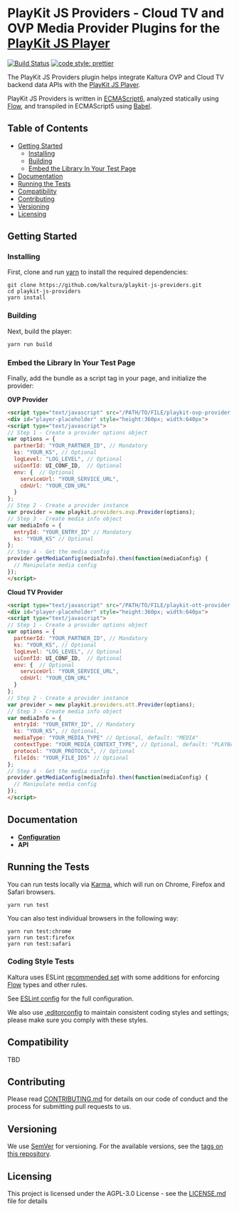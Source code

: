 # PlayKit JS Providers - Cloud TV and OVP Media Provider Plugins for the [PlayKit JS Player]

[![Build Status](https://travis-ci.com/kaltura/playkit-js-providers.svg?token=s2ZQw18ukx9Q6ePzDX3F&branch=master)](https://travis-ci.com/kaltura/playkit-js-providers)
[![code style: prettier](https://img.shields.io/badge/code_style-prettier-ff69b4.svg?style=flat-square)](https://github.com/prettier/prettier)

The PlayKit JS Providers plugin helps integrate Kaltura OVP and Cloud TV backend data APIs with the [PlayKit JS Player].

PlayKit JS Providers is written in [ECMAScript6], analyzed statically using [Flow], and transpiled in ECMAScript5 using [Babel].

[flow]: https://flow.org/
[ecmascript6]: https://github.com/ericdouglas/ES6-Learning#articles--tutorials
[babel]: https://babeljs.io
[playkit js player]: https://github.com/kaltura/playkit-js

## Table of Contents

* [Getting Started](#getting-started)
  * [Installing](#installing)
  * [Building](#building)
  * [Embed the Library In Your Test Page](#embed-the-library-in-your-test-page)
* [Documentation](#documentation)
* [Running the Tests](#running-the-tests)
* [Compatibility](#compatibility)
* [Contributing](#contributing)
* [Versioning](#versioning)
* [Licensing](#licensing)

## Getting Started

### Installing

First, clone and run [yarn] to install the required dependencies:

[yarn]: https://yarnpkg.com/lang/en/

```
git clone https://github.com/kaltura/playkit-js-providers.git
cd playkit-js-providers
yarn install
```

### Building

Next, build the player:

```javascript
yarn run build
```

### Embed the Library In Your Test Page

Finally, add the bundle as a script tag in your page, and initialize the provider:

**OVP Provider**

```html
<script type="text/javascript" src="/PATH/TO/FILE/playkit-ovp-provider.js"></script>
<div id="player-placeholder" style="height:360px; width:640px">
<script type="text/javascript">
// Step 1 - Create a provider options object
var options = {
  partnerId: "YOUR_PARTNER_ID", // Mandatory
  ks: "YOUR_KS", // Optional
  logLevel: "LOG_LEVEL", // Optional
  uiConfId: UI_CONF_ID,  // Optional
  env: {  // Optional
    serviceUrl: "YOUR_SERVICE_URL",
    cdnUrl: "YOUR_CDN_URL"
  }
};
// Step 2 - Create a provider instance
var provider = new playkit.providers.ovp.Provider(options);
// Step 3 - Create media info object
var mediaInfo = {
  entryId: "YOUR_ENTRY_ID" // Mandatory
  ks: "YOUR_KS" // Optional
};
// Step 4 - Get the media config
provider.getMediaConfig(mediaInfo).then(function(mediaConfig) {
  // Manipulate media config
});
</script>
```

**Cloud TV Provider**

```html
<script type="text/javascript" src="/PATH/TO/FILE/playkit-ott-provider.js"></script>
<div id="player-placeholder" style="height:360px; width:640px">
<script type="text/javascript">
// Step 1 - Create a provider options object
var options = {
  partnerId: "YOUR_PARTNER_ID", // Mandatory
  ks: "YOUR_KS", // Optional
  logLevel: "LOG_LEVEL", // Optional
  uiConfId: UI_CONF_ID,  // Optional
  env: {  // Optional
    serviceUrl: "YOUR_SERVICE_URL",
    cdnUrl: "YOUR_CDN_URL"
  }
};
// Step 2 - Create a provider instance
var provider = new playkit.providers.ott.Provider(options);
// Step 3 - Create media info object
var mediaInfo = {
  entryId: "YOUR_ENTRY_ID", // Mandatory
  ks: "YOUR_KS", // Optional,
  mediaType: "YOUR_MEDIA_TYPE" // Optional, default: "MEDIA"
  contextType: "YOUR_MEDIA_CONTEXT_TYPE", // Optional, default: "PLAYBACK"
  protocol: "YOUR_PROTOCOL", // Optional
  fileIds: "YOUR_FILE_IDS" // Optional
};
// Step 4 - Get the media config
provider.getMediaConfig(mediaInfo).then(function(mediaConfig) {
  // Manipulate media config
});
</script>
```

## Documentation

* **[Configuration](docs/configuration.md)**
* **API**

## Running the Tests

You can run tests locally via [Karma], which will run on Chrome, Firefox and Safari browsers.

[karma]: https://karma-runner.github.io/1.0/index.html

```
yarn run test
```

You can also test individual browsers in the following way:

```
yarn run test:chrome
yarn run test:firefox
yarn run test:safari
```

### Coding Style Tests

Kaltura uses ESLint [recommended set](http://eslint.org/docs/rules/) with some additions for enforcing [Flow] types and other rules.

See [ESLint config](.eslintrc.json) for the full configuration.

We also use [.editorconfig](.editorconfig) to maintain consistent coding styles and settings; please make sure you comply with these styles.

## Compatibility

TBD

## Contributing

Please read [CONTRIBUTING.md](https://gist.github.com/PurpleBooth/b24679402957c63ec426) for details on our code of conduct and the process for submitting pull requests to us.

## Versioning

We use [SemVer](http://semver.org/) for versioning. For the available versions, see the [tags on this repository](https://github.com/kaltura/playkit-js-providers/tags).

## Licensing

This project is licensed under the AGPL-3.0 License - see the [LICENSE.md](LICENSE.md) file for details
